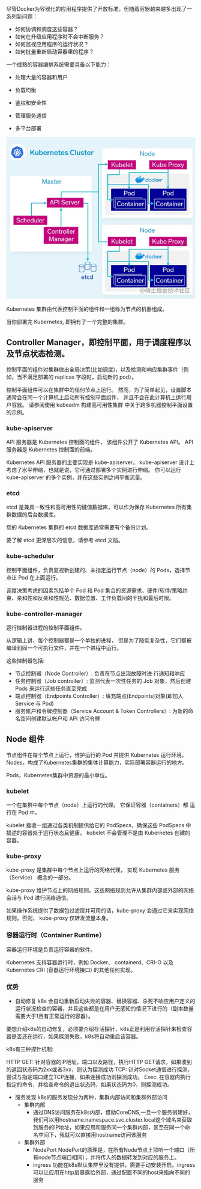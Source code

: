 尽管Docker为容器化的应用程序提供了开放标准，但随着容器越来越多出现了一系列新问题：

- 如何协调和调度这些容器？
- 如何在升级应用程序时不会中断服务？
- 如何监视应用程序的运行状况？
- 如何批量重新启动容器里的程序？


一个成熟的容器编排系统需要具备以下能力：

- 处理大量的容器和用户

- 负载均衡

- 鉴权和安全性

- 管理服务通信

- 多平台部署

![](./1.awebp)

Kubernetes 集群由代表控制平面的组件和一组称为节点的机器组成。

当你部署完 Kubernetes, 即拥有了一个完整的集群。


## Controller Manager，即控制平面，用于调度程序以及节点状态检测。

控制平面的组件对集群做出全局决策(比如调度)，以及检测和响应集群事件（例如，当不满足部署的 replicas 字段时，启动新的 pod）。

控制平面组件可以在集群中的任何节点上运行。 然而，为了简单起见，设置脚本通常会在同一个计算机上启动所有控制平面组件， 并且不会在此计算机上运行用户容器。 请参阅使用 kubeadm 构建高可用性集群 中关于跨多机器控制平面设置的示例。

### kube-apiserver
API 服务器是 Kubernetes 控制面的组件， 该组件公开了 Kubernetes API。 API 服务器是 Kubernetes 控制面的前端。

Kubernetes API 服务器的主要实现是 kube-apiserver。 kube-apiserver 设计上考虑了水平伸缩，也就是说，它可通过部署多个实例进行伸缩。 你可以运行 kube-apiserver 的多个实例，并在这些实例之间平衡流量。

### etcd
etcd 是兼具一致性和高可用性的键值数据库，可以作为保存 Kubernetes 所有集群数据的后台数据库。

您的 Kubernetes 集群的 etcd 数据库通常需要有个备份计划。

要了解 etcd 更深层次的信息，请参考 etcd 文档。

### kube-scheduler
控制平面组件，负责监视新创建的、未指定运行节点（node）的 Pods，选择节点让 Pod 在上面运行。

调度决策考虑的因素包括单个 Pod 和 Pod 集合的资源需求、硬件/软件/策略约束、亲和性和反亲和性规范、数据位置、工作负载间的干扰和最后时限。

### kube-controller-manager
运行控制器进程的控制平面组件。

从逻辑上讲，每个控制器都是一个单独的进程， 但是为了降低复杂性，它们都被编译到同一个可执行文件，并在一个进程中运行。

这些控制器包括:

- 节点控制器（Node Controller）: 负责在节点出现故障时进 行通知和响应
- 任务控制器（Job controller）: 监测代表一次性任务的 Job 对象，然后创建 Pods 来运行这些任务直至完成
- 端点控制器（Endpoints Controller）: 填充端点(Endpoints)对象(即加入 Service 与 Pod)
- 服务帐户和令牌控制器（Service Account & Token Controllers）: 为新的命名空间创建默认帐户和 API 访问令牌


## Node 组件 
节点组件在每个节点上运行，维护运行的 Pod 并提供 Kubernetes 运行环境。
Nodes，构成了Kubernetes集群的集体计算能力，实际部署容器运行的地方。

Pods，Kubernetes集群中资源的最小单位。

### kubelet
一个在集群中每个节点（node）上运行的代理。 它保证容器（containers）都 运行在 Pod 中。

kubelet 接收一组通过各类机制提供给它的 PodSpecs，确保这些 PodSpecs 中描述的容器处于运行状态且健康。 kubelet 不会管理不是由 Kubernetes 创建的容器。

### kube-proxy
kube-proxy 是集群中每个节点上运行的网络代理， 实现 Kubernetes 服务（Service） 概念的一部分。

kube-proxy 维护节点上的网络规则。这些网络规则允许从集群内部或外部的网络会话与 Pod 进行网络通信。

如果操作系统提供了数据包过滤层并可用的话，kube-proxy 会通过它来实现网络规则。否则， kube-proxy 仅转发流量本身。

### 容器运行时（Container Runtime） 
容器运行环境是负责运行容器的软件。

Kubernetes 支持容器运行时，例如 Docker、 containerd、CRI-O 以及 Kubernetes CRI (容器运行环境接口) 的其他任何实现。

### 优势
- 自动修复
k8s 会自动重新启动失败的容器、替换容器、杀死不响应用户定义的运行状况检查的容器，并且这些都是在用户无感知的情况下进行的（副本数量需要大于1且有正常运行的容器）。

要想介绍k8s的自动修复，必须要介绍存活探针，k8s正是利用存活探针来检查容器是否还在运行，如果探测失败，k8s将自动重启该容器。

k8s有三种探针机制:

HTTP GET: 针对容器的IP地址，端口以及路径，执行HTTP GET请求，如果收到的返回状态码为2xx或者3xx，则认为探测成功
TCP: 针对Socket通信进行探测，尝试与指定端口建立TCP连接，如果连接成功则探测成功。
Exec: 在容器内执行指定的命令，并检查命令的退出状态码，如果状态码为0，则探测成功。

- 服务发现
k8s的服务发现分为两种，集群内部访问和集群外部访问
  - 集群内部
    - 通过DNS访问服务在k8s内部，借助CoreDNS,一旦一个服务创建好，我们可以用hostname.namespace.svc.cluster.local这个域名来获取到服务的IP地址，如果应用和服务同一个集群内部，甚至在同一个命名空间下，我就可以直接用hostname访问该服务
  - 集群外部
    - NodePort
NodePort的原理是，在所有Node节点上监听一个端口（所有node节点端口相同），并将传入的数据转发到对应的服务上。
    - ingress
  功能在k8s默认集群里没有提供，需要手动安装开启。ingress可以让应用在http层暴露给外部，通过配置不同的host来指向不同的服务 